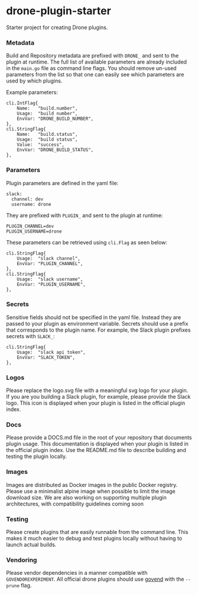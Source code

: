 # drone-plugin-starter

Starter project for creating Drone plugins.

### Metadata

Build and Repository metadata are prefixed with `DRONE_` and sent to the plugin at runtime. The full list of available parameters are already included in the `main.go` file as command line flags. You should remove un-used parameters from the list so that one can easily see which parameters are used by which plugins.

Example parameters:

```
cli.IntFlag{
    Name:   "build.number",
    Usage:  "build number",
    EnvVar: "DRONE_BUILD_NUMBER",
},
cli.StringFlag{
    Name:   "build.status",
    Usage:  "build status",
    Value:  "success",
    EnvVar: "DRONE_BUILD_STATUS",
},
```

### Parameters

Plugin parameters are defined in the yaml file:

```
slack:
  channel: dev
  username: drone
```

They are prefixed with `PLUGIN_` and sent to the plugin at runtime:

```
PLUGIN_CHANNEL=dev
PLUGIN_USERNAME=drone
```

These parameters can be retrieved using `cli.Flag` as seen below:

```
cli.StringFlag{
    Usage:  "slack channel",
    EnvVar: "PLUGIN_CHANNEL",
},
cli.StringFlag{
    Usage:  "slack username",
    EnvVar: "PLUGIN_USERNAME",
},
```

### Secrets

Sensitive fields should not be specified in the yaml file. Instead they are passed to your plugin as environment variable. Secrets should use a prefix that corresponds to the plugin name. For example, the Slack plugin prefixes secrets with `SLACK_`:

```
cli.StringFlag{
    Usage:  "slack api token",
    EnvVar: "SLACK_TOKEN",
},
```

### Logos

Please replace the logo.svg file with a meaningful svg logo for your plugin. If you are you building a Slack plugin, for example, please provide the Slack logo. This icon is displayed when your plugin is listed in the official plugin index.

### Docs

Please provide a DOCS.md file in the root of your repository that documents plugin usage. This documentation is displayed when your plugin is listed in the official plugin index. Use the README.md file to describe building and testing the plugin locally.

### Images

Images are distributed as Docker images in the public Docker registry. Please use a minimalist alpine image when possible to limit the image download size. We are also working on supporting multiple plugin architectures, with compatibility guidelines coming soon

### Testing

Please create plugins that are easily runnable from the command line. This makes it much easier to debug and test plugins locally without having to launch actual builds.

### Vendoring

Please vendor dependencies in a manner compatible with `GOVENDOREXPERIMENT`. All official drone plugins should use [govend](https://github.com/govend/govend) with the `--prune` flag.
